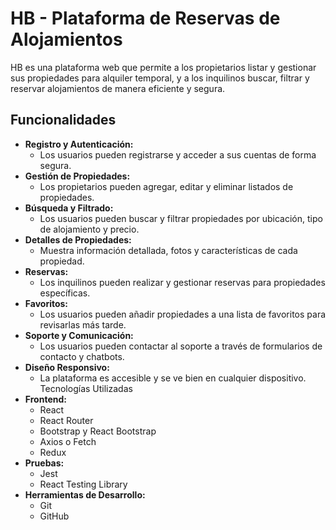 # HB - Plataforma de Reservas de Alojamientos
HB es una plataforma web que permite a los propietarios listar y gestionar sus propiedades para alquiler temporal, y a los inquilinos buscar, filtrar y reservar alojamientos de manera eficiente y segura.
## Funcionalidades
- **Registro y Autenticación:**
  - Los usuarios pueden registrarse y acceder a sus cuentas de forma segura.
- **Gestión de Propiedades:**
  - Los propietarios pueden agregar, editar y eliminar listados de propiedades.
- **Búsqueda y Filtrado:**
  - Los usuarios pueden buscar y filtrar propiedades por ubicación, tipo de alojamiento y precio.
- **Detalles de Propiedades:**
  - Muestra información detallada, fotos y características de cada propiedad.
- **Reservas:**
  - Los inquilinos pueden realizar y gestionar reservas para propiedades específicas.
- **Favoritos:**
  - Los usuarios pueden añadir propiedades a una lista de favoritos para revisarlas más tarde.
- **Soporte y Comunicación:**
  - Los usuarios pueden contactar al soporte a través de formularios de contacto y chatbots.
- **Diseño Responsivo:**
  - La plataforma es accesible y se ve bien en cualquier dispositivo.
Tecnologías Utilizadas
- **Frontend:**
  - React
  - React Router
  - Bootstrap y React Bootstrap
  - Axios o Fetch
  - Redux
- **Pruebas:**
  - Jest
  - React Testing Library
- **Herramientas de Desarrollo:**
  - Git
  - GitHub
